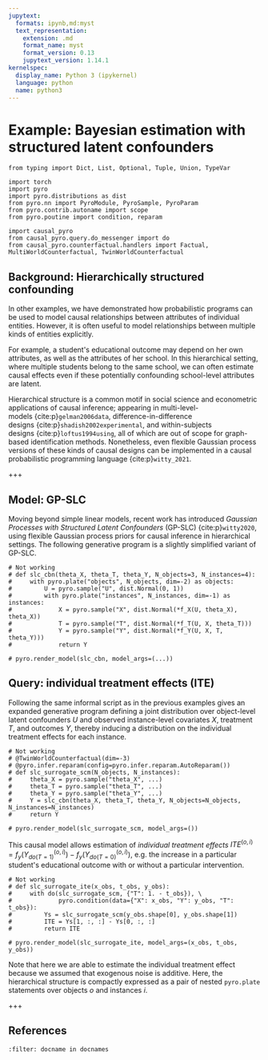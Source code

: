 ```yaml
---
jupytext:
  formats: ipynb,md:myst
  text_representation:
    extension: .md
    format_name: myst
    format_version: 0.13
    jupytext_version: 1.14.1
kernelspec:
  display_name: Python 3 (ipykernel)
  language: python
  name: python3
---
```


# Example: Bayesian estimation with structured latent confounders

```{code-cell} ipython3
from typing import Dict, List, Optional, Tuple, Union, TypeVar

import torch
import pyro
import pyro.distributions as dist
from pyro.nn import PyroModule, PyroSample, PyroParam
from pyro.contrib.autoname import scope
from pyro.poutine import condition, reparam

import causal_pyro
from causal_pyro.query.do_messenger import do
from causal_pyro.counterfactual.handlers import Factual, MultiWorldCounterfactual, TwinWorldCounterfactual
```

## Background: Hierarchically structured confounding

In other examples, we have demonstrated how probabilistic
programs can be used to model causal relationships between attributes of
individual entities. However, it is often useful to model relationships
between multiple kinds of entities explicitly.

For example, a student's
educational outcome may depend on her own attributes, as well as the
attributes of her school. In this hierarchical setting, where multiple
students belong to the same school, we can often estimate causal effects
even if these potentially confounding school-level attributes are
latent.

Hierarchical structure is a common motif in social science and
econometric applications of causal inference; appearing in
multi-level-models {cite:p}`gelman2006data`, difference-in-difference
designs {cite:p}`shadish2002experimental`, and within-subjects
designs {cite:p}`loftus1994using`, all of which are out of scope for
graph-based identification methods. Nonetheless, even flexible Gaussian
process versions of these kinds of causal designs can be implemented in
a causal probabilistic programming language {cite:p}`witty_2021`. 

+++

## Model: GP-SLC

Moving beyond
simple linear models, recent work has introduced *Gaussian Processes
with Structured Latent Confounders* (GP-SLC) {cite:p}`witty2020`, using
flexible Gaussian process priors for causal inference in hierarchical
settings. The following generative program is a slightly simplified
variant of GP-SLC.

```{code-cell} ipython3
# Not working
# def slc_cbn(theta_X, theta_T, theta_Y, N_objects=3, N_instances=4):
#     with pyro.plate("objects", N_objects, dim=-2) as objects:
#         U = pyro.sample("U", dist.Normal(0, 1))
#         with pyro.plate("instances", N_instances, dim=-1) as instances:
#             X = pyro.sample("X", dist.Normal(*f_X(U, theta_X), theta_X))
#             T = pyro.sample("T", dist.Normal(*f_T(U, X, theta_T)))
#             Y = pyro.sample("Y", dist.Normal(*f_Y(U, X, T, theta_Y)))
#             return Y

# pyro.render_model(slc_cbn, model_args=(...))
```

## Query: individual treatment effects (ITE)
Following the same informal script as
in the previous examples gives an expanded generative program defining a
joint distribution over object-level latent confounders $U$ and observed
instance-level covariates $X$, treatment $T$, and outcomes $Y$, thereby
inducing a distribution on the individual treatment effects for each
instance.

```{code-cell} ipython3
# Not working
# @TwinWorldCounterfactual(dim=-3)
# @pyro.infer.reparam(config=pyro.infer.reparam.AutoReparam())
# def slc_surrogate_scm(N_objects, N_instances):
#     theta_X = pyro.sample("theta_X", ...)
#     theta_T = pyro.sample("theta_T", ...)
#     theta_Y = pyro.sample("theta_Y", ...)
#     Y = slc_cbn(theta_X, theta_T, theta_Y, N_objects=N_objects, N_instances=N_instances)
#     return Y

# pyro.render_model(slc_surrogate_scm, model_args=())
```

This causal model allows estimation of *individual treatment effects*
$ITE^{(o,i)} = f_y(Y^{(o,i)}_{do(T=1)}) - f_y(Y^{(o,i)}_{do(T=0)})$,
e.g. the increase in a particular student's educational outcome with or
without a particular intervention.

```{code-cell} ipython3
# Not working
# def slc_surrogate_ite(x_obs, t_obs, y_obs):
#     with do(slc_surrogate_scm, {"T": 1. - t_obs}), \
#             pyro.condition(data={"X": x_obs, "Y": y_obs, "T": t_obs}):
#         Ys = slc_surrogate_scm(y_obs.shape[0], y_obs.shape[1])
#         ITE = Ys[1, :, :] - Ys[0, :, :]
#         return ITE

# pyro.render_model(slc_surrogate_ite, model_args=(x_obs, t_obs, y_obs))
```

Note that here we are able to estimate the individual
treatment effect because we assumed that exogenous noise is additive.
Here, the hierarchical structure is compactly expressed as a pair of nested `pyro.plate` statements
over objects $o$ and instances $i$.

+++

## References

```{bibliography}
:filter: docname in docnames
```

